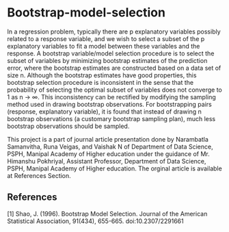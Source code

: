 # Bootstrap-model-selection
In a regression problem, typically there are p explanatory variables possibly related to a response variable, and we wish to select  a subset of the p explanatory variables to fit a model between these variables and the response. A bootstrap variable/model  selection procedure is to select the subset of variables by minimizing bootstrap estimates of the prediction error, where the  bootstrap estimates are constructed based on a data set of size n. Although the bootstrap estimates have good properties, this  bootstrap selection procedure is inconsistent in the sense that the probability of selecting the optimal subset of variables does  not converge to 1 as n → ∞. This inconsistency can be rectified by modifying the sampling method used in drawing bootstrap observations. For bootstrapping pairs (response, explanatory variable), it is found that instead of drawing n bootstrap observations  (a customary bootstrap sampling plan), much less bootstrap observations should be sampled.


This project is a part of journal article presentation done by Narambatla Samanvitha, Runa Veigas, and Vaishak N of Department of Data Science, PSPH, Manipal Academy of Higher education under the guidance of Mr. Himanshu Pokhriyal, Assistant Professor, Department of Data Science, PSPH, Manipal Academy of Higher education. The orginal article is available at References Section.

## References
<a id="1">[1]</a> 
Shao, J. (1996). Bootstrap Model Selection. Journal of the American Statistical Association, 91(434), 655-665.
doi:10.2307/2291661
